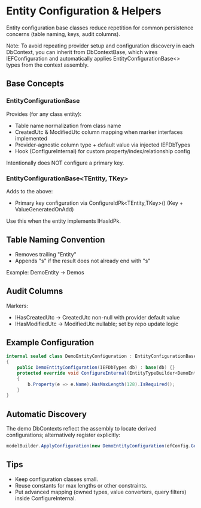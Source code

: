 ﻿# Entity Configuration & Helpers

Entity configuration base classes reduce repetition for common persistence concerns (table naming, keys, audit columns).

Note: To avoid repeating provider setup and configuration discovery in each DbContext, you can inherit from DbContextBase, which wires IEFConfiguration and automatically applies EntityConfigurationBase<> types from the context assembly.

## Base Concepts

### EntityConfigurationBase<TEntity>
Provides (for any class entity):
- Table name normalization from class name
- CreatedUtc & ModifiedUtc column mapping when marker interfaces implemented
- Provider-agnostic column type + default value via injected IEFDbTypes
- Hook (ConfigureInternal) for custom property/index/relationship config

Intentionally does NOT configure a primary key.

### EntityConfigurationBase<TEntity, TKey>
Adds to the above:
- Primary key configuration via ConfigureIdPk<TEntity,TKey>() (Key + ValueGeneratedOnAdd)

Use this when the entity implements IHasIdPk<TKey>.

## Table Naming Convention
- Removes trailing "Entity"
- Appends "s" if the result does not already end with "s"

Example: DemoEntity -> Demos

## Audit Columns
Markers:
- IHasCreatedUtc -> CreatedUtc non-null with provider default value
- IHasModifiedUtc -> ModifiedUtc nullable; set by repo update logic

## Example Configuration
```csharp
internal sealed class DemoEntityConfiguration : EntityConfigurationBase<DemoEntity, int>
{
    public DemoEntityConfiguration(IEFDbTypes db) : base(db) {}
    protected override void ConfigureInternal(EntityTypeBuilder<DemoEntity> b)
    {
        b.Property(e => e.Name).HasMaxLength(128).IsRequired();
    }
}
```

## Automatic Discovery
The demo DbContexts reflect the assembly to locate derived configurations; alternatively register explicitly:
```csharp
modelBuilder.ApplyConfiguration(new DemoEntityConfiguration(efConfig.GetDbTypes()));
```

## Tips
- Keep configuration classes small.
- Reuse constants for max lengths or other constraints.
- Put advanced mapping (owned types, value converters, query filters) inside ConfigureInternal.
